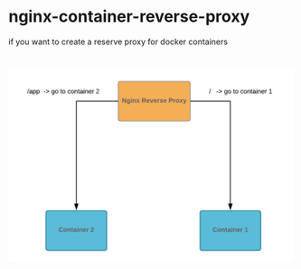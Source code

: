 # nginx-container-reverse-proxy
if you want to create a reserve proxy for docker containers 
 
#

<img width="790" alt="screen shot 2018-08-03 at 17 25 47" src="project.png">
